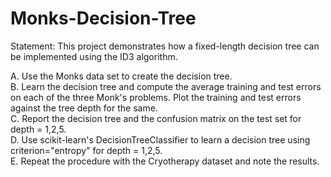 # Monks-Decision-Tree

Statement: This project demonstrates how a fixed-length decision tree can be implemented using the ID3 algorithm. 

A. Use the Monks data set to create the decision tree. <br/>
B. Learn the decision tree and compute the average training and test errors on each of the three Monk's problems. Plot the training and test errors against the tree depth for the same. <br/>
C. Report the decision tree and the confusion matrix on the test set for depth = 1,2,5. <br/>
D. Use scikit-learn's DecisionTreeClassifier to learn a decision tree using criterion="entropy" for depth = 1,2,5. <br/>
E. Repeat the procedure with the Cryotherapy dataset and note the results.
